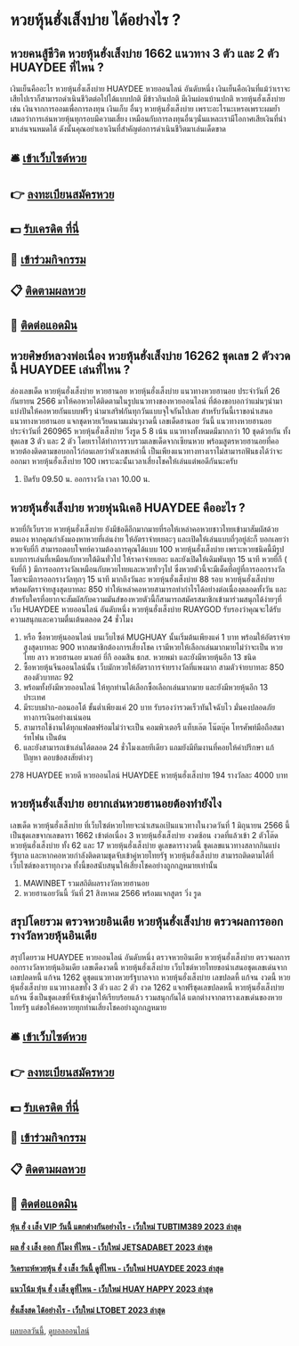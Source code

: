 # หวยหุ้นฮั่งเส็งบ่าย ได้อย่างไร ?
## หวยคนสู้ชีวิต หวยหุ้นฮั่งเส็งบ่าย 1662 แนวทาง 3 ตัว และ 2 ตัว HUAYDEE ที่ไหน ?
เงินเย็นคืออะไร หวยหุ้นฮั่งเส็งบ่าย HUAYDEE หวยออนไลน์ อันดับหนึ่ง เงินเย็นคือเงินที่แม้ว่าเราจะเสียไปเราก็สามารถดำเนินชีวิตต่อไปได้แบบปกติ มีข้าวกินปกติ มีเงินผ่อนบ้านปกติ หวยหุ้นฮั่งเส็งบ่าย เช่น เงินจากการออมเพื่อการลงทุน เงินเก็บ อื่นๆ หวยหุ้นฮั่งเส็งบ่าย เพราะอะไรนะเหรอเพราะผมย้ำเสมอว่าการเล่นหวยหุ้นทุกรอบมีความเสี่ยง เหมือนกับการลงทุนอื่นๆนั่นแหละเรามีโอกาศเสียเงินที่นำมาเล่นจนหมดได้ ดังนั้นคุณอย่าเอาเงินที่สำคัญต่อการดำเนินชีวิตมาเล่นเด็ดขาด

## 🛎 [เข้าเว็บไซต์หวย](https://bit.ly/3BG5bNw)
## 👉 [ลงทะเบียนสมัครหวย](https://bit.ly/3BG5bNw)
## 💵 [รับเครดิต ที่นี่](https://bit.ly/3C3mvgS)
## 👑 [เข้าร่วมกิจกรรม](https://bit.ly/3C3mvgS)
## 📋 [ติดตามผลหวย](https://bit.ly/3C3mvgS)
## 📱 [ติดต่อแอดมิน](https://bit.ly/3C3mvgS)

## หวยศิษย์หลวงพ่อเนื่อง หวยหุ้นฮั่งเส็งบ่าย 16262 ชุดเลข 2 ตัวงวดนี้ HUAYDEE เล่นที่ไหน ?
ส่องเลขเด็ด หวยหุ้นฮั่งเส็งบ่าย หวยฮานอย หวยหุ้นฮั่งเส็งบ่าย แนวทางหวยฮานอย ประจำวันที่ 26 กันยายน 2566 มาให้คอหวยได้ติดตามในรูปแนวทางของหวยออนไลน์ ที่ต้องขอบอกว่าแม่นๆนำมาแบ่งปันให้คอหวยกันแบบฟรีๆ นำมาเสริฟกันทุกวันแบบจุใจกันไปเลย สำหรับวันนี้เราขอนำเสนอแนวทางหวยฮานอย แจกชุดหวยเวียดนามแม่นๆงวดนี้
เลขเด็ดฮานอย วันนี้ แนวทางหวยฮานอย ประจำวันที่ 260965 หวยหุ้นฮั่งเส็งบ่าย วิ่งรูด 5 8 เน้น
แนวทางทั้งหมดมีมากกว่า 10 ชุดด้วยกัน ทั้งชุดเลข 3 ตัว และ 2 ตัว โดยเราได้ทำการรวบรวมเลขเด็ดจากเซียนหวย พร้อมสูตรหวยฮานอยที่คอหวยต้องติดตามขอบอกไว้ก่อนเลยว่าตัวเลขเหล่านี้ เป็นเพียงแนวทางทางเราไม่สามารถฟันธงได้ว่าจะออกมา หวยหุ้นฮั่งเส็งบ่าย 100 เพราะฉะนั้นเวลาเสี่ยงโชคให้เล่นแต่พอดีกันนะครับ
1. ปิดรับ 09.50 น. ออกรางวัล เวลา 10.00 น.

## หวยหุ้นฮั่งเส็งบ่าย หวยหุ่นนิเคอิ HUAYDEE คืออะไร ?
หวยยี่กีเว็บรวย หวยหุ้นฮั่งเส็งบ่าย ยังมีข้อดีอีกมากมายที่รอให้เหล่าคอหวยชาวไทยเข้ามาสัมผัสด้วยตนเอง หากคุณกำลังมองหาหวยที่เล่นง่าย ให้อัตราจ่ายเยอะๆ และเปิดให้เล่นแบบถี่ๆอยู่ล่ะก็ บอกเลยว่า หวยจับยี่กี สามารถตอบโจทย์ความต้องการคุณได้แบบ 100 หวยหุ้นฮั่งเส็งบ่าย เพราะหวยชนิดนี้มีรูปแบบการเล่นที่เหมือนกับหวยใต้ดินทั่วไป ให้ราคาจ่ายเยอะ และยังเปิดให้เดิมพันทุก 15 นาที
หวยยี่กี ( จับยี่กี ) มีการออกรางวัลเหมือนกับหวยไทยและหวยทั่วๆไป ซึ่งหวยตัวนี้จะมีเด็ดที่อยู่ที่การออกรางวัล โดยจะมีการออกรางวัลทุกๆ 15 นาที มากถึงวันละ หวยหุ้นฮั่งเส็งบ่าย 88 รอบ หวยหุ้นฮั่งเส็งบ่าย พร้อมอัตราจ่ายสูงสุดบาทละ 850 ทำให้เหล่าคอหวยสามารถทำกำไรได้อย่างต่อเนื่องตลอดทั้งวัน และสำหรับใครที่อยากจะสัมผัสกับความมันส์ของหวยตัวนี้ก็สามารถสมัครสมาชิกเข้ามาร่วมสนุกได้ง่ายๆที่เว็บ HUAYDEE หวยออนไลน์ อันดับหนึ่ง หวยหุ้นฮั่งเส็งบ่าย RUAYGOD รับรองว่าคุณจะได้รับความสนุกและความตื่นเต้นตลอด 24 ชั่วโมง
1. หรือ ซื้อหวยหุ้นออนไลน์ บนเว็บไซต์ MUGHUAY นั้นเริ่มต้นเพียงแค่ 1 บาท พร้อมให้อัตราจ่ายสูงสุดบาทละ 900 หากสมาชิกต้องการเสี่ยงโชค เรามีหวยให้เลือกเล่นมากมายไม่ว่าจะเป็น หวยไทย ลาว หวยฮานอย มาเลย์ ยี่กี ออมสิน ธกส. หวยพม่า และยังมีหวยหุ้นอีก 13 ชนิด
2. ซื้อหวยหุ้นจีนออนไลน์นั้น เว็บมักหวยให้อัตราการจ่ายรางวัลที่แพงมาก สามตัวจ่ายบาทละ 850 สองตัวบาทละ 92
3. พร้อมทั้งยังมีหวยออนไลน์ ให้ทุกท่านได้เลือกซื้อเลือกเล่นมากมาย และยังมีหวยหุ้นอีก 13 ประเทศ
4. มีระบบฝาก-ถอนออโต้ ขั้นต่ำเพียงแค่ 20 บาท รับรองว่ารวดเร็วทันใจฉับไว มั่นคงปลอดภัยทางการเงินอย่างแน่นอน
5. สามารถใช้งานได้ทุกแฟลตฟร์อมไม่ว่าจะเป็น คอมพิวเตอรื แท็บเล๊ต โน๊ตบุ๊ค โทรศัพท์มือถือสมาร์ทโฟน เป็นต้น
6. และยังสามารถเข้าเล่นได้ตลอด 24 ชั่วโมงเลยทีเดียว แถมยังมีทีมงานที่คอยให้คำปรึกษา แก้ปัญหา ตอบข้อสงสัยต่างๆ

278 HUAYDEE หวยดี หวยออนไลน์ HUAYDEE หวยหุ้นฮั่งเส็งบ่าย 194
รางวัลละ 4000 บาท

## หวยหุ้นฮั่งเส็งบ่าย อยากเล่นหวยฮานอยต้องทำยังไง
เลขเด็ด หวยหุ้นฮั่งเส็งบ่าย ที่เว็บไซต์หวยไทยจะนำเสนอเป้นแนวทางในงวดวันที่ 1 มิถุนายน 2566 นี้ เป็นชุดเลขจากเลขดารา 1662 เข้าต่อเนื่อง 3 หวยหุ้นฮั่งเส็งบ่าย งวดซ้อน งวดที่แล้วเข้า 2 ตัวโต๊ด หวยหุ้นฮั่งเส็งบ่าย ทั้ง 62 และ 17 หวยหุ้นฮั่งเส็งบ่าย ดูเลขดารางวดนี้ ชุดเลขแนวทางสลากกินแบ่งรัฐบาล และหากคอหวยกำลังติดตามชุดจับเข้าคู่หวยไทยรัฐ หวยหุ้นฮั่งเส็งบ่าย สามารถติดตามได้ที่เว็บไซต์ของเราทุกงวด ทั้งนี้ขอสนับสนุนให้เสี่ยงโชคอย่างถูกกฎหมายเท่านั้น
1. MAWINBET รวมสถิติผลรางวัลหวยฮานอย
2. หวยฮานอยวันนี้ วันที่ 21 สิงหาคม 2566 พร้อมแจกสูตร วิ่ง รูด

## สรุปโดยรวม ตรวจหวยอินเดีย หวยหุ้นฮั่งเส็งบ่าย ตรวจผลการออกรางวัลหวยหุ้นอินเดีย
สรุปโดยรวม HUAYDEE หวยออนไลน์ อันดับหนึ่ง ตรวจหวยอินเดีย หวยหุ้นฮั่งเส็งบ่าย ตรวจผลการออกรางวัลหวยหุ้นอินเดีย เลขเด็ดงวดนี้ หวยหุ้นฮั่งเส็งบ่าย เว็บไซต์หวยไทยขอนำเสนอชุดเลขเด่นจาก เลขปลดหนี้ แก้จน 1262 ดูชุดแนวทางหวยรัฐบาลจาก หวยหุ้นฮั่งเส็งบ่าย เลขปลดหี้ แก้จน งวดนี้ หวยหุ้นฮั่งเส็งบ่าย แนวทางเลขทั้ง 3 ตัว และ 2 ตัว งวด 1262 แจกฟรีชุดเลขปลดหนี้ หวยหุ้นฮั่งเส็งบ่าย แก้จน ซึ่งเป็นชุดเลขที่จับเข้าคู่มาให้เรียบร้อยแล้ว รวมสนุกกันได้ แตกต่างจากตารางเลขเด่นของหวยไทยรัฐ แต่ขอให้คอหวยทุกท่านเสี่ยงโชคอย่างถูกกฎหมาย

## 🛎 [เข้าเว็บไซต์หวย](https://bit.ly/3BG5bNw)
## 👉 [ลงทะเบียนสมัครหวย](https://bit.ly/3BG5bNw)
## 💵 [รับเครดิต ที่นี่](https://bit.ly/3C3mvgS)
## 👑 [เข้าร่วมกิจกรรม](https://bit.ly/3C3mvgS)
## 📋 [ติดตามผลหวย](https://bit.ly/3C3mvgS)
## 📱 [ติดต่อแอดมิน](https://bit.ly/3C3mvgS)

#### [หุ้น ฮั่ ง เส็ง VIP วันนี้ แตกต่างกันอย่างไร - เว็บใหม่ TUBTIM389 2023 ล่าสุด](https://atom.io/themes/หุ้น%20ฮั่%20ง%20เส็ง%20vip%20วันนี้%20แตกต่างกันอย่างไร%20-%20เว็บใหม่%20tubtim389%202023%20ล่าสุด)
#### [ผล ฮั่ ง เส็ง ออก กี่โมง ที่ไหน - เว็บใหม่ JETSADABET 2023 ล่าสุด](https://atom.io/themes/ผล%20ฮั่%20ง%20เส็ง%20ออก%20กี่โมง%20ที่ไหน%20-%20เว็บใหม่%20jetsadabet%202023%20ล่าสุด)
#### [วิเคราะห์หวยหุ้น ฮั่ ง เส็ง วันนี้ ดูที่ไหน - เว็บใหม่ HUAYDEE 2023 ล่าสุด](https://atom.io/themes/วิเคราะห์หวยหุ้น%20ฮั่%20ง%20เส็ง%20วันนี้%20ดูที่ไหน%20-%20เว็บใหม่%20huaydee%202023%20ล่าสุด)
#### [แนวโน้ม หุ้น ฮั่ ง เส็ง ดูที่ไหน - เว็บใหม่ HUAY HAPPY 2023 ล่าสุด](https://atom.io/themes/แนวโน้ม%20หุ้น%20ฮั่%20ง%20เส็ง%20ดูที่ไหน%20-%20เว็บใหม่%20huay%20happy%202023%20ล่าสุด)
#### [ฮั่งเส็งสด ได้อย่างไร - เว็บใหม่ LTOBET 2023 ล่าสุด](https://atom.io/themes/ฮั่งเส็งสด%20ได้อย่างไร%20-%20เว็บใหม่%20ltobet%202023%20ล่าสุด)

[ผลบอลวันนี้](https://siamsport.tv "ผลบอลวันนี้"), [ดูบอลออนไลน์](https://siamsport.tv/ดูบอลสด "ดูบอลออนไลน์")